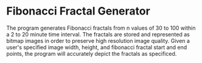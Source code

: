 # Fibonacci Fractal Generator

The program generates Fibonacci fractals from n values of 30 to 100 within a 2 to 20 minute time interval. The fractals are stored and represented as bitmap images in order to preserve high resolution image quality. Given a user's specified image width, height, and fibonacci fractal start and end points, the program will accurately depict the fractals as specificed. 
